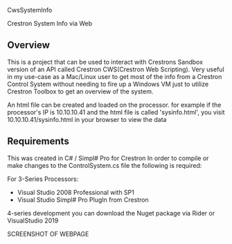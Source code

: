 CwsSystemInfo

Crestron System Info via Web

## Overview 

This is a project that can be used to interact with Crestrons Sandbox version of an API called Crestron CWS(Crestron Web Scripting).  Very useful in my use-case as a Mac/Linux user to get most of the info from a Crestron Control System without needing to fire up a Windows VM just to utilize Crestron Toolbox to get an overview of the system.

An html file can be created and loaded on the processor.  for example if the processor's IP is 10.10.10.41 and the html file is called 'sysinfo.html', you visit 10.10.10.41/sysinfo.html in your browser to view the data

## Requirements

This was created in C# / Simpl# Pro for Crestron
In order to compile or make changes to the ControlSystem.cs file the following is required:

For 3-Series Processors:
- Visual Studio 2008 Professional with SP1
- Visual Studio Simpl# Pro PlugIn from Crestron

4-series development you can download the Nuget package via Rider or VisualStudio 2019

SCREENSHOT OF WEBPAGE
